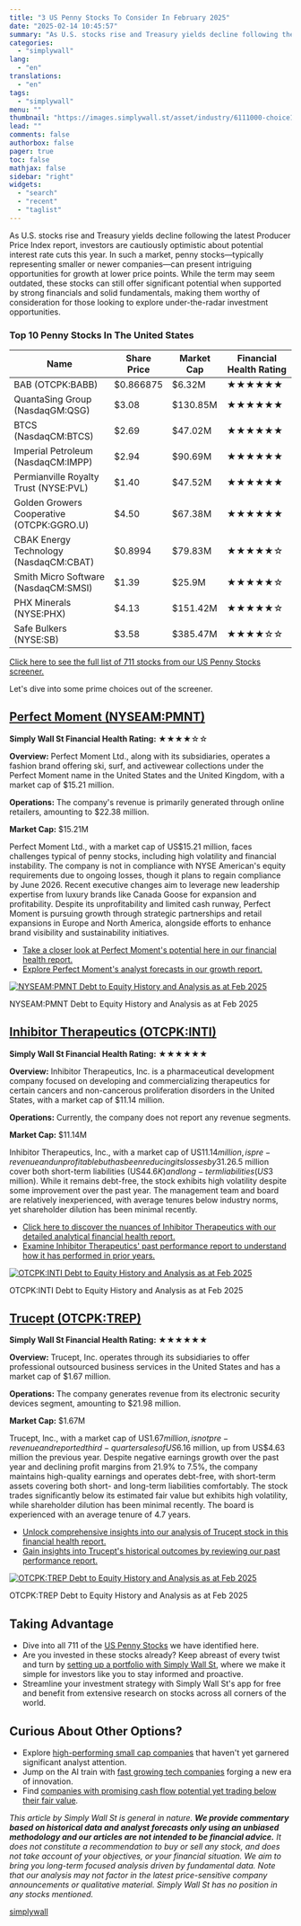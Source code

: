 ```yaml
---
title: "3 US Penny Stocks To Consider In February 2025"
date: "2025-02-14 10:45:57"
summary: "As U.S. stocks rise and Treasury yields decline following the latest Producer Price Index report, investors are cautiously optimistic about potential interest rate cuts this year. In such a market, penny stocks—typically representing smaller or newer companies—can present intriguing opportunities for growth at lower price points. While the term may..."
categories:
  - "simplywall"
lang:
  - "en"
translations:
  - "en"
tags:
  - "simplywall"
menu: ""
thumbnail: "https://images.simplywall.st/asset/industry/6111000-choice1-main-header/1585186710114"
lead: ""
comments: false
authorbox: false
pager: true
toc: false
mathjax: false
sidebar: "right"
widgets:
  - "search"
  - "recent"
  - "taglist"
---
```


As U.S. stocks rise and Treasury yields decline following the latest Producer Price Index report, investors are cautiously optimistic about potential interest rate cuts this year. In such a market, penny stocks—typically representing smaller or newer companies—can present intriguing opportunities for growth at lower price points. While the term may seem outdated, these stocks can still offer significant potential when supported by strong financials and solid fundamentals, making them worthy of consideration for those looking to explore under-the-radar investment opportunities.

### Top 10 Penny Stocks In The United States

| **Name** | **Share Price** | **Market Cap** | **Financial Health Rating** |
| --- | --- | --- | --- |
| BAB (OTCPK:BABB) | $0.866875 | $6.32M | ★★★★★★ |
| QuantaSing Group (NasdaqGM:QSG) | $3.08 | $130.85M | ★★★★★★ |
| BTCS (NasdaqCM:BTCS) | $2.69 | $47.02M | ★★★★★★ |
| Imperial Petroleum (NasdaqCM:IMPP) | $2.94 | $90.69M | ★★★★★★ |
| Permianville Royalty Trust (NYSE:PVL) | $1.40 | $47.52M | ★★★★★★ |
| Golden Growers Cooperative (OTCPK:GGRO.U) | $4.50 | $67.38M | ★★★★★★ |
| CBAK Energy Technology (NasdaqCM:CBAT) | $0.8994 | $79.83M | ★★★★★☆ |
| Smith Micro Software (NasdaqCM:SMSI) | $1.39 | $25.9M | ★★★★★☆ |
| PHX Minerals (NYSE:PHX) | $4.13 | $151.42M | ★★★★★☆ |
| Safe Bulkers (NYSE:SB) | $3.58 | $385.47M | ★★★★☆☆ |

[Click here to see the full list of 711 stocks from our US Penny Stocks screener.](https://simplywall.st/discover/investing-ideas/415368/financially-fit-penny-stocks/us)

Let's dive into some prime choices out of the screener.

[Perfect Moment (NYSEAM:PMNT)](https://simplywall.st/stocks/us/consumer-durables/nysemkt-pmnt/perfect-moment)
-------------------------------------------------------------------------------------------------------------

**Simply Wall St Financial Health Rating:** ★★★★☆☆

**Overview:** Perfect Moment Ltd., along with its subsidiaries, operates a fashion brand offering ski, surf, and activewear collections under the Perfect Moment name in the United States and the United Kingdom, with a market cap of $15.21 million.

**Operations:** The company's revenue is primarily generated through online retailers, amounting to $22.38 million.

**Market Cap:** $15.21M

Perfect Moment Ltd., with a market cap of US$15.21 million, faces challenges typical of penny stocks, including high volatility and financial instability. The company is not in compliance with NYSE American's equity requirements due to ongoing losses, though it plans to regain compliance by June 2026. Recent executive changes aim to leverage new leadership expertise from luxury brands like Canada Goose for expansion and profitability. Despite its unprofitability and limited cash runway, Perfect Moment is pursuing growth through strategic partnerships and retail expansions in Europe and North America, alongside efforts to enhance brand visibility and sustainability initiatives.

* [Take a closer look at Perfect Moment's potential here in our financial health report.](https://simplywall.st/stocks/us/consumer-durables/nysemkt-pmnt/perfect-moment/health)
* [Explore Perfect Moment's analyst forecasts in our growth report.](https://simplywall.st/stocks/us/consumer-durables/nysemkt-pmnt/perfect-moment/future)

[![NYSEAM:PMNT Debt to Equity History and Analysis as at Feb 2025](https://images.simplywall.st/company/bd43800e-373f-41de-99fa-8f7a51445527/chart/debt-equity-history-analysis)](https://simplywall.st/stocks/us/consumer-durables/nysemkt-pmnt/perfect-moment/health)

NYSEAM:PMNT Debt to Equity History and Analysis as at Feb 2025

[Inhibitor Therapeutics (OTCPK:INTI)](https://simplywall.st/stocks/us/pharmaceuticals-biotech/otc-inti/inhibitor-therapeutics)
------------------------------------------------------------------------------------------------------------------------------

**Simply Wall St Financial Health Rating:** ★★★★★★

**Overview:** Inhibitor Therapeutics, Inc. is a pharmaceutical development company focused on developing and commercializing therapeutics for certain cancers and non-cancerous proliferation disorders in the United States, with a market cap of $11.14 million.

**Operations:** Currently, the company does not report any revenue segments.

**Market Cap:** $11.14M

Inhibitor Therapeutics, Inc., with a market cap of US$11.14 million, is pre-revenue and unprofitable but has been reducing its losses by 31.2% annually over the past five years. The company benefits from a solid financial position, as its short-term assets of US$6.5 million cover both short-term liabilities (US$44.6K) and long-term liabilities (US$3 million). While it remains debt-free, the stock exhibits high volatility despite some improvement over the past year. The management team and board are relatively inexperienced, with average tenures below industry norms, yet shareholder dilution has been minimal recently.

* [Click here to discover the nuances of Inhibitor Therapeutics with our detailed analytical financial health report.](https://simplywall.st/stocks/us/pharmaceuticals-biotech/otc-inti/inhibitor-therapeutics/health)
* [Examine Inhibitor Therapeutics' past performance report to understand how it has performed in prior years.](https://simplywall.st/stocks/us/pharmaceuticals-biotech/otc-inti/inhibitor-therapeutics/past)

[![OTCPK:INTI Debt to Equity History and Analysis as at Feb 2025](https://images.simplywall.st/company/b2d5411d-b2b3-41e3-b3f3-c71b7aed02c7/chart/debt-equity-history-analysis)](https://simplywall.st/stocks/us/pharmaceuticals-biotech/otc-inti/inhibitor-therapeutics/health)

OTCPK:INTI Debt to Equity History and Analysis as at Feb 2025

[Trucept (OTCPK:TREP)](https://simplywall.st/stocks/us/commercial-services/otc-trep/trucept)
--------------------------------------------------------------------------------------------

**Simply Wall St Financial Health Rating:** ★★★★★★

**Overview:** Trucept, Inc. operates through its subsidiaries to offer professional outsourced business services in the United States and has a market cap of $1.67 million.

**Operations:** The company generates revenue from its electronic security devices segment, amounting to $21.98 million.

**Market Cap:** $1.67M

Trucept, Inc., with a market cap of US$1.67 million, is not pre-revenue and reported third-quarter sales of US$6.16 million, up from US$4.63 million the previous year. Despite negative earnings growth over the past year and declining profit margins from 21.9% to 7.5%, the company maintains high-quality earnings and operates debt-free, with short-term assets covering both short- and long-term liabilities comfortably. The stock trades significantly below its estimated fair value but exhibits high volatility, while shareholder dilution has been minimal recently. The board is experienced with an average tenure of 4.7 years.

* [Unlock comprehensive insights into our analysis of Trucept stock in this financial health report.](https://simplywall.st/stocks/us/commercial-services/otc-trep/trucept/health)
* [Gain insights into Trucept's historical outcomes by reviewing our past performance report.](https://simplywall.st/stocks/us/commercial-services/otc-trep/trucept/past)

[![OTCPK:TREP Debt to Equity History and Analysis as at Feb 2025](https://images.simplywall.st/company/fc76a4be-2fc7-44ec-9618-5318a64d5a92/chart/debt-equity-history-analysis)](https://simplywall.st/stocks/us/commercial-services/otc-trep/trucept/health)

OTCPK:TREP Debt to Equity History and Analysis as at Feb 2025

Taking Advantage
----------------

* Dive into all 711 of the  [US Penny Stocks](https://simplywall.st/discover/investing-ideas/415368/financially-fit-penny-stocks/us) we have identified here.
* Are you invested in these stocks already? Keep abreast of every twist and turn by [setting up a portfolio with Simply Wall St](https://simplywall.st/features/portfolio), where we make it simple for investors like you to stay informed and proactive.
* Streamline your investment strategy with Simply Wall St's app for free and benefit from extensive research on stocks across all corners of the world.

Curious About Other Options?
----------------------------

* Explore [high-performing small cap companies](https://simplywall.st/discover/investing-ideas/152/undiscovered-gems-with-strong-fundamentals/us) that haven't yet garnered significant analyst attention.
* Jump on the AI train with [fast growing tech companies](https://simplywall.st/discover/investing-ideas/215171/high-growth-tech-and-ai-stocks/us) forging a new era of innovation.
* Find [companies with promising cash flow potential yet trading below their fair value](https://simplywall.st/discover/investing-ideas/168/undervalued-stocks-based-on-cash-flows/us).

 *This article by Simply Wall St is general in nature. **We provide commentary based on historical data
and analyst forecasts only using an unbiased methodology and our articles are not intended to be financial advice.** It does not constitute a recommendation to buy or sell any stock, and does not take account of your objectives, or your
financial situation. We aim to bring you long-term focused analysis driven by fundamental data.
Note that our analysis may not factor in the latest price-sensitive company announcements or qualitative material.
Simply Wall St has no position in any stocks mentioned.*

[simplywall](https://simplywall.st/stocks/us/pharmaceuticals-biotech/otc-inti/inhibitor-therapeutics/news/3-us-penny-stocks-to-consider-in-february-2025-1)
